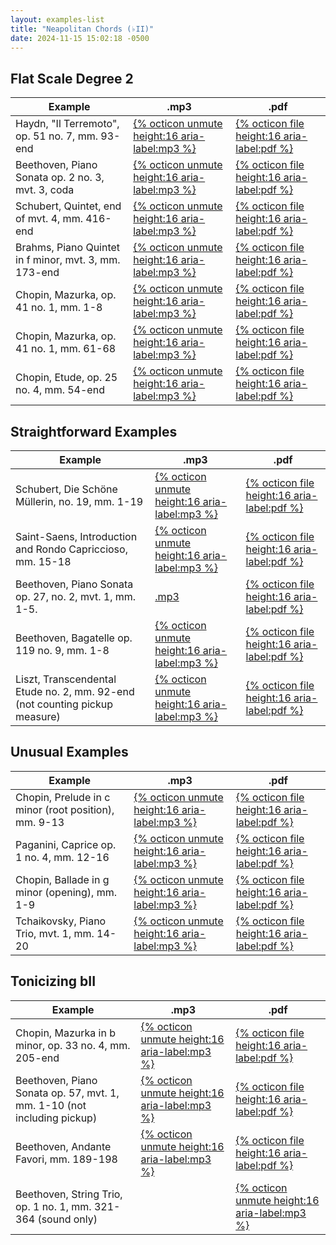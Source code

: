 ```yaml
---
layout: examples-list
title: "Neapolitan Chords (♭II)"
date: 2024-11-15 15:02:18 -0500
---
```


## Flat Scale Degree 2

<table class="tablesaw tablesaw-stack" data-tablesaw-mode="stack">
  <thead>
    <tr>
      <th>Example</th>
      <th>.mp3</th>
      <th>.pdf</th>
    </tr>
  </thead>
  <tbody>
    <tr>
      <td>Haydn, &quot;Il Terremoto&quot;, op. 51 no. 7, mm. 93-end</td>
      <td><a href="24-neapolitan/N6a.mp3">{% octicon unmute height:16 aria-label:mp3 %}</a></td>
      <td><a href="24-neapolitan/N6a.pdf"> {% octicon file height:16 aria-label:pdf %}</a></td>
    </tr>
    <tr>
      <td>Beethoven, Piano Sonata op. 2 no. 3, mvt. 3, coda</td>
      <td><a href="24-neapolitan/N6b.mp3">{% octicon unmute height:16 aria-label:mp3 %}</a></td>
      <td><a href="24-neapolitan/N6b.pdf">{% octicon file height:16 aria-label:pdf %}</a></td>
    </tr>
    <tr>
      <td>Schubert, Quintet, end of mvt. 4, mm. 416-end</td>
      <td><a href="24-neapolitan/N6c.mp3">{% octicon unmute height:16 aria-label:mp3 %}</a></td>
      <td><a href="24-neapolitan/N6c.pdf">{% octicon file height:16 aria-label:pdf %}</a></td>
    </tr>
    <tr>
      <td>Brahms, Piano Quintet in f minor, mvt. 3, mm. 173-end </td>
      <td><a href="24-neapolitan/N6d.mp3">{% octicon unmute height:16 aria-label:mp3 %}</a></td>
      <td><a href="24-neapolitan/N6d.pdf">{% octicon file height:16 aria-label:pdf %}</a></td>
    </tr>
    <tr>
      <td>Chopin, Mazurka, op. 41 no. 1, mm. 1-8</td>
      <td><a href="24-neapolitan/N6e.mp3">{% octicon unmute height:16 aria-label:mp3 %}</a></td>
      <td><a href="24-neapolitan/N6e.pdf">{% octicon file height:16 aria-label:pdf %}</a></td>
    </tr>
    <tr>
      <td>Chopin, Mazurka, op. 41 no. 1, mm. 61-68</td>
      <td><a href="24-neapolitan/N6f.mp3">{% octicon unmute height:16 aria-label:mp3 %}</a></td>
      <td><a href="24-neapolitan/N6f.pdf">{% octicon file height:16 aria-label:pdf %}</a></td>
    </tr>
    <tr>
      <td>Chopin, Etude, op. 25 no. 4, mm. 54-end</td>
      <td><a href="24-neapolitan/N6g.mp3">{% octicon unmute height:16 aria-label:mp3 %}</a></td>
      <td><a href="24-neapolitan/N6g.pdf">{% octicon file height:16 aria-label:pdf %}</a></td>
    </tr>
  </tbody>
</table>

## Straightforward Examples

<table class="tablesaw tablesaw-stack" data-tablesaw-mode="stack">
  <thead>
    <tr>
      <th>Example</th>
      <th>.mp3</th>
      <th>.pdf</th>
    </tr>
  </thead>
  <tbody>
    <tr>
      <td>Schubert, Die Sch&ouml;ne M&uuml;llerin, no. 19, mm. 1-19</td>
      <td><a href="24-neapolitan/N6h.mp3">{% octicon unmute height:16 aria-label:mp3 %}</a></td>
      <td><a href="24-neapolitan/N6h.pdf"> {% octicon file height:16 aria-label:pdf %}</a></td>
    </tr>
    <tr>
      <td>Saint-Saens, Introduction and Rondo Capriccioso, mm. 15-18</td>
      <td><a href="24-neapolitan/N6i.mp3">{% octicon unmute height:16 aria-label:mp3 %}</a></td>
      <td><a href="24-neapolitan/N6i.pdf">{% octicon file height:16 aria-label:pdf %}</a></td>
    </tr>
    <tr>
      <td>Beethoven, Piano Sonata op. 27, no. 2, mvt. 1, mm. 1-5.</td>
      <td><a href="24-neapolitan/N6j.mp3">.mp3 </a></td>
      <td><a href="24-neapolitan/N6j.pdf">{% octicon file height:16 aria-label:pdf %}</a></td>
    </tr>
    <tr>
      <td>Beethoven, Bagatelle op. 119 no. 9, mm. 1-8</td>
      <td><a href="24-neapolitan/N6l.mp3">{% octicon unmute height:16 aria-label:mp3 %}</a></td>
      <td><a href="24-neapolitan/N6l.pdf">{% octicon file height:16 aria-label:pdf %}</a></td>
    </tr>
    <tr>
      <td>Liszt, Transcendental Etude no. 2, mm. 92-end (not counting pickup measure)</td>
      <td><a href="24-neapolitan/N6m.mp3">{% octicon unmute height:16 aria-label:mp3 %}</a></td>
      <td><a href="24-neapolitan/N6m.pdf">{% octicon file height:16 aria-label:pdf %}</a></td>
    </tr>

  </tbody>
</table>

## Unusual Examples

<table class="tablesaw tablesaw-stack" data-tablesaw-mode="stack">
  <thead>
    <tr>
      <th>Example</th>
      <th>.mp3</th>
      <th>.pdf</th>
    </tr>
  </thead>
  <tbody>
    <tr>
      <td>Chopin, Prelude in c minor (root position), mm. 9-13</td>
      <td><a href="24-neapolitan/N6n.mp3">{% octicon unmute height:16 aria-label:mp3 %}</a></td>
      <td><a href="24-neapolitan/N6n.pdf"> {% octicon file height:16 aria-label:pdf %}</a></td>
    </tr>
    <tr>
      <td>Paganini, Caprice op. 1 no. 4, mm. 12-16</td>
      <td><a href="24-neapolitan/N6p.mp3">{% octicon unmute height:16 aria-label:mp3 %}</a></td>
      <td><a href="24-neapolitan/N6p.pdf">{% octicon file height:16 aria-label:pdf %}</a></td>
    </tr>
    <tr>
      <td>Chopin, Ballade in g minor (opening), mm. 1-9</td>
      <td><a href="24-neapolitan/N6q.mp3">{% octicon unmute height:16 aria-label:mp3 %}</a></td>
      <td><a href="24-neapolitan/N6q.pdf">{% octicon file height:16 aria-label:pdf %}</a></td>
    </tr>
    <tr>
      <td>Tchaikovsky, Piano Trio, mvt. 1, mm. 14-20</td>
      <td><a href="24-neapolitan/N6s.mp3">{% octicon unmute height:16 aria-label:mp3 %}</a></td>
      <td><a href="24-neapolitan/N6s.pdf">{% octicon file height:16 aria-label:pdf %}</a></td>
    </tr>

  </tbody>
</table>

## Tonicizing bII

<table class="tablesaw tablesaw-stack" data-tablesaw-mode="stack">
  <thead>
    <tr>
      <th>Example</th>
      <th>.mp3</th>
      <th>.pdf</th>
    </tr>
  </thead>
  <tbody>
    <tr>
      <td>Chopin, Mazurka in b minor, op. 33 no. 4, mm. 205-end</td>
      <td><a href="24-neapolitan/N6t.mp3">{% octicon unmute height:16 aria-label:mp3 %}</a></td>
      <td><a href="24-neapolitan/N6t.pdf"> {% octicon file height:16 aria-label:pdf %}</a></td>
    </tr>
    <tr>
      <td>Beethoven, Piano Sonata op. 57, mvt. 1, mm. 1-10 (not including pickup)</td>
      <td><a href="24-neapolitan/N6u.mp3">{% octicon unmute height:16 aria-label:mp3 %}</a></td>
      <td><a href="24-neapolitan/N6u.pdf">{% octicon file height:16 aria-label:pdf %}</a></td>
    </tr>
    <tr>
      <td>Beethoven, Andante Favori, mm. 189-198</td>
      <td><a href="24-neapolitan/N6w.mp3">{% octicon unmute height:16 aria-label:mp3 %}</a></td>
      <td><a href="24-neapolitan/N6w.pdf">{% octicon file height:16 aria-label:pdf %}</a></td>
    </tr>
    <tr>
      <td>Beethoven, String Trio, op. 1 no. 1, mm. 321-364 (sound only)</td>
      <td></td>
      <td><a href="24-neapolitan/N6x.mp3">{% octicon unmute height:16 aria-label:mp3 %}</a></td>
    </tr>

  </tbody>
</table>
